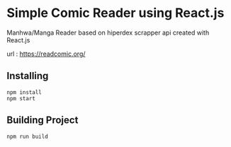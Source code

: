 # Simple Comic Reader using React.js

Manhwa/Manga Reader based on hiperdex scrapper api created with React.js

url : https://readcomic.org/

## Installing
    npm install
    npm start

## Building Project
    npm run build
